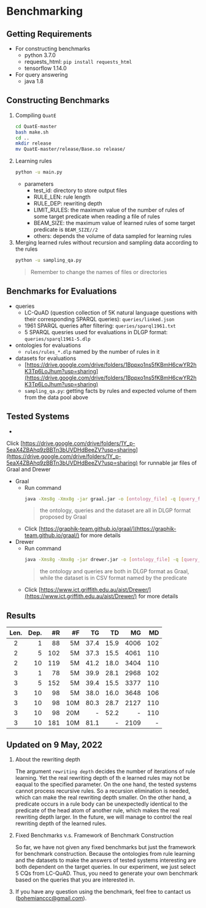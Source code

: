 # Benchmarking

## Getting Requirements

+ For constructing benchmarks
    + python 3.7.0
    + requests_html: `pip install requests_html`
    + tensorflow 1.14.0
+ For query answering
    + java 1.8

## Constructing Benchmarks

1. Compiling `QuatE`
    ```sh
    cd QuatE-master
    bash make.sh
    cd ..
    mkdir release
    mv QuatE-master/release/Base.so release/
    ```
2. Learning rules
    ```sh
    python -u main.py
    ```
    + parameters
        + test_id: directory to store output files
        + RULE_LEN: rule length
        + RULE_DEP: rewriting depth
        + LIMIT_RULES: the maximum value of the number of rules of some target predicate when reading a file of rules
        + BEAM_SIZE: the maximum value of learned rules of some target predicate is `BEAM_SIZE//2`
        + others: depends the volume of data sampled for learning rules
3. Merging learned rules without recursion and sampling data according to the rules
    ```sh
    python -u sampling_qa.py
    ```
   > Remember to change the names of files or directories

## Benchmarks for Evaluations

+ queries
    + LC-QuAD (question collection of 5K natural language questions with their corresponding SPARQL
      queries): `queries/linked.json`
    + 1961 SPARQL queries after filtering: `queries/sparql1961.txt`
    + 5 SPARQL quesries used for evaluations in DLGP format: `queries/sparql1961-5.dlp`
+ ontologies for evaluations
    + `rules/rules_*.dlp` named by the number of rules in it
+ datasets for evaluations
    + [https://drive.google.com/drive/folders/1Bppxo1ns5fKBmH6cwYR2hK3Tp6LoJhum?usp=sharing](https://drive.google.com/drive/folders/1Bppxo1ns5fKBmH6cwYR2hK3Tp6LoJhum?usp=sharing)
    + `sampling_qa.py`: getting facts by rules and expected volume of them from the data pool above

## Tested Systems

+
Click [https://drive.google.com/drive/folders/1Y_p-5eaX4ZBAhq9zBBTn3bUVDHdBeeZV?usp=sharing](https://drive.google.com/drive/folders/1Y_p-5eaX4ZBAhq9zBBTn3bUVDHdBeeZV?usp=sharing)
for runnable jar files of Graal and Drewer
+ Graal
    + Run command
      ```sh
      java -Xms8g -Xmx8g -jar graal.jar -o [ontology_file] -q [query_file] -d [dataset_dir]
      ``` 
      > the ontology, queries and the dataset are all in DLGP format proposed by Graal
    + Click [https://graphik-team.github.io/graal/](https://graphik-team.github.io/graal/) for more details
+ Drewer
    + Run command
      ```sh
      java -Xms8g -Xmx8g -jar drewer.jar -o [ontology_file] -q [query_file] -d [dataset_dir]
      ``` 
      > the ontology and queries are both in DLGP format as Graal, while the dataset is in CSV format named by the predicate
    + Click [https://www.ict.griffith.edu.au/aist/Drewer/](https://www.ict.griffith.edu.au/aist/Drewer/) for more
      details

## Results

| Len.  | Dep. |   #R |   #F |   TG |   TD |   MG |   MD |
  | :---: | ---: | ---: | ---: | ---: | ---: | ---: | ---: |
|   2   |    1 |   88 |   5M | 37.4 | 15.9 | 4006 |  102 |
|   2   |    5 |  102 |   5M | 37.3 | 15.5 | 4061 |  110 |
|   2   |   10 |  119 |   5M | 41.2 | 18.0 | 3404 |  110 |
|   3   |    1 |   78 |   5M | 39.9 | 28.1 | 2968 |  102 |
|   3   |    5 |  152 |   5M | 39.4 | 15.5 | 3377 |  110 |
|   3   |   10 |   98 |   5M | 38.0 | 16.0 | 3648 |  106 |
|   3   |   10 |   98 |  10M | 80.3 | 28.7 | 2127 |  110 |
|   3   |   10 |   98 |  20M |    - | 52.2 |    - |  110 |
|   3   |   10 |  181 |  10M | 81.1 |    - | 2109 |    - |



## Updated on 9 May, 2022
1. About the rewriting depth

    The argument `rewriting depth` decides the number of iterations of rule learning. Yet the real rewriting depth of th e learned rules may not be eaqual to the specified parameter. On the one hand, the tested systems cannot process recursive rules. So a recursion elimination is needed, which can make the real rewriting depth smaller. On the other hand, a predicate occurs in a rule body can be unexpectedly identical to the predicate of the head atom of another rule, which makes the real rewriting depth larger. In the future, we will manage to control the real rewriting depth of the learned rules.

2. Fixed Benchmarks v.s. Framework of Benchmark Construction

    So far, we have not given any fixed benchmarks but just the framework for benchmark construction. Because the ontologies from rule learning and the datasets to make the answers of tested systems interesting are both dependent on the target queries. In our experiment, we just select 5 CQs from LC-QuAD. Thus, you need to generate your own benchmark based on the queries that you are interested in.

3. If you have any question using the benchmark, feel free to cantact us (bohemianccc@gmail.com). 
    
